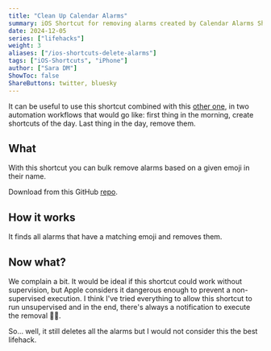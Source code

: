 ```yaml
---
title: "Clean Up Calendar Alarms"
summary: iOS Shortcut for removing alarms created by Calendar Alarms Shortcut.
date: 2024-12-05
series: ["lifehacks"]
weight: 3
aliases: ["/ios-shortcuts-delete-alarms"]
tags: ["iOS-Shortcuts", "iPhone"]
author: ["Sara DM"]
ShowToc: false
ShareButtons: twitter, bluesky
---
```


It can be useful to use this shortcut combined with this [other one](/posts/ios-shortcuts-calendar-alarms/), in two automation workflows that would go like: first thing in the morning, create shortcuts of the day. Last thing in the day, remove them.

## What
With this shortcut you can bulk remove alarms based on a given emoji in their name.

Download from this GitHub [repo](https://github.com/Kaylen7/iOS-Shortcuts/blob/main/Clean%20Alarms%20Up.shortcut).

## How it works
It finds all alarms that have a matching emoji and removes them.

## Now what? 
We complain a bit. It would be ideal if this shortcut could work without supervision, but Apple considers it dangerous enough to prevent a non-supervised execution. I think I've tried everything to allow this shortcut to run unsupervised and in the end, there's always a notification to execute the removal <span class="emoji">🤷‍♀️</span>.  

So... well, it still deletes all the alarms but I would not consider this the best lifehack.